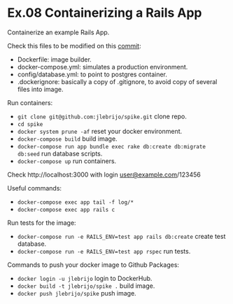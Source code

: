 # Ex.08 Containerizing a Rails App

Containerize an example Rails App.

Check this files to be modified on this [commit](https://github.com/jlebrijo/spike/commit/454ef035254215f6d4d468b3b78d4f8ce105f53c):
* Dockerfile: image builder.
* docker-compose.yml: simulates a production environment.
* config/database.yml: to point to postgres container.
* .dockerignore: basically a copy of .gitignore, to avoid copy of several files into image.

Run containers:
* `git clone git@github.com:jlebrijo/spike.git` clone repo.
* `cd spike`
* `docker system prune -af` reset your docker environment.
* `docker-compose build` build image.
* `docker-compose run app bundle exec rake db:create db:migrate db:seed` run database scripts.
* `docker-compose up` run containers.

Check http://localhost:3000 with login user@example.com/123456

Useful commands:
* `docker-compose exec app tail -f log/*`
* `docker-compose exec app rails c`

Run tests for the image:
* `docker-compose run -e RAILS_ENV=test app rails db:create` create test database.
* `docker-compose run -e RAILS_ENV=test app rspec` run tests.

Commands to push your docker image to Github Packages:
* `docker login -u jlebrijo` login to DockerHub.
* `docker build -t jlebrijo/spike .` build image.
* `docker push jlebrijo/spike` push image.
